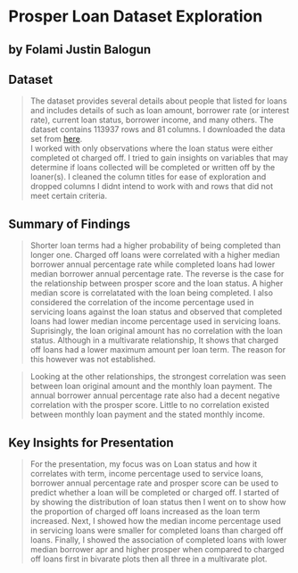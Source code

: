 # Prosper Loan Dataset Exploration
## by Folami Justin Balogun


## Dataset

> The dataset provides several details about people that listed for loans and includes details of such as loan amount, borrower rate (or interest rate), current loan status, borrower income, and many others. The dataset contains 113937 rows and 81 columns. I downloaded the data set from [here](https://s3.amazonaws.com/udacity-hosted-downloads/ud651/prosperLoanData.csv).  
> I worked with only observations where the loan status were either completed ot charged off. I tried to gain insights on variables that may determine if loans collected will be completed or written off by the loaner(s).
> I cleaned the column titles for ease of exploration and dropped columns I didnt intend to work with and rows that did not meet certain criteria.

## Summary of Findings

> Shorter loan terms had a higher probability of being completed than longer one.
> Charged off loans were correlated with a higher median borrower annual percentage rate while completed loans had lower median borrower annual percentage rate.
> The reverse is the case for the relationship between prosper score and the loan status. A higher median score is correlatated with the loan being completed.
> I also considered the correlation of the income percentage used in servicing loans against the loan status and observed that completed loans had lower median income percentage used in servicing loans.
> Suprisingly, the loan original amount has no correlation with the loan status. Although in a multivarate relationship, It shows that charged off loans had a lower maximum amount per loan term. The reason for this however was not established.  

> Looking at the other relationships, the strongest correlation was seen between loan original amount and the monthly loan payment. The annual borrower annual percentage rate also had a decent negative correlation with the prosper score. Little to no correlation existed between monthly loan payment and the stated monthly income. 

## Key Insights for Presentation

> For the presentation, my focus was on Loan status and how it correlates with term, income percentage used to service loans, borrower annual percentage rate and prosper score can be used to predict whether a loan will be completed or charged off.
I started of by showing the distribution of loan status then I went on to show how the proportion of charged off loans increased as the loan term increased.
Next, I showed how the median income percentage used in servicing loans were smaller for completed loans than charged off loans. 
Finally, I showed the association of completed loans with lower median borrower apr and higher prosper when compared to charged off loans first in bivarate plots then all three in a multivarate plot.